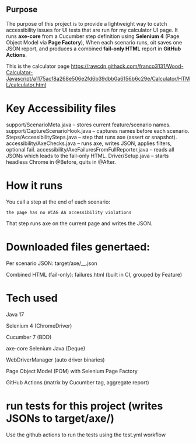 ## Purpose
The purpose of this project is to provide a lightweight way to catch accessibility issues for UI tests that are run for my calculator UI page. 
It runs **axe-core** from a Cucumber step definition using **Selenium 4** (Page Object Model via **Page Factory**), 
When each scenario runs, oit saves one JSON report, and produces a combined **fail-only HTML** report in **GitHub Actions**.  

This is the calculator page https://rawcdn.githack.com/franco3131/Wood-Calculator-Javascript/a1175acf8a268e506e2fd6b39dbb0a6156b6c29e/Calculator/HTML/calculator.html


# Key Accessibility files 


support/ScenarioMeta.java – stores current feature/scenario names.
support/CaptureScenarioHook.java – captures names before each scenario.
Steps/AccessibilitySteps.java – step that runs axe (assert or snapshot).
accessibility/AxeChecks.java – runs axe, writes JSON, applies filters, optional fail.
accessibility/AxeFailuresFromFullReporter.java – reads all JSONs which leads to the fail-only HTML.
Driver/Setup.java – starts headless Chrome in @Before, quits in @After.



# How it runs

You call a step at the end of each scenario:

```
the page has no WCAG AA accessibility violations
```
That step runs axe on the current page and writes the JSON.

# Downloaded files genertaed:

Per scenario JSON: target/axe/<Feature>__<Scenario>.json

Combined HTML (fail-only): failures.html (built in CI, grouped by Feature)


# Tech used

Java 17

Selenium 4 (ChromeDriver)

Cucumber 7 (BDD)

axe-core Selenium Java (Deque)

WebDriverManager (auto driver binaries)

Page Object Model (POM) with Selenium Page Factory

GitHub Actions (matrix by Cucumber tag, aggregate report)

# run tests for this project (writes JSONs to target/axe/)

Use the github actions to run the tests using the test.yml workflow 



